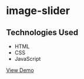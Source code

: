 # image-slider

## Technologies Used

- HTML
- CSS
- JavaScript

[View Demo](https://mahdi-mey.github.io/image-slider/)
